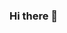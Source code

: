 ### Hi there 👋

<!--
**hadyd/hadyd** is a ✨ _special_ ✨ repository because its `README.md` (this file) appears on your GitHub profile.

![Hadyd's github stats](https://github-readme-stats.vercel.app/api?username=hadyd&show_icons=true&theme=dark&count_private=true)]

[![Top Langs](https://github-readme-stats.vercel.app/api/top-langs/?username=hadyd&layout=compact)]
